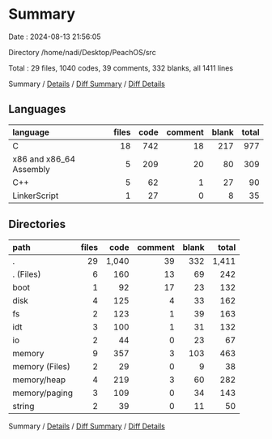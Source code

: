# Summary

Date : 2024-08-13 21:56:05

Directory /home/nadi/Desktop/PeachOS/src

Total : 29 files,  1040 codes, 39 comments, 332 blanks, all 1411 lines

Summary / [Details](details.md) / [Diff Summary](diff.md) / [Diff Details](diff-details.md)

## Languages
| language | files | code | comment | blank | total |
| :--- | ---: | ---: | ---: | ---: | ---: |
| C | 18 | 742 | 18 | 217 | 977 |
| x86 and x86_64 Assembly | 5 | 209 | 20 | 80 | 309 |
| C++ | 5 | 62 | 1 | 27 | 90 |
| LinkerScript | 1 | 27 | 0 | 8 | 35 |

## Directories
| path | files | code | comment | blank | total |
| :--- | ---: | ---: | ---: | ---: | ---: |
| . | 29 | 1,040 | 39 | 332 | 1,411 |
| . (Files) | 6 | 160 | 13 | 69 | 242 |
| boot | 1 | 92 | 17 | 23 | 132 |
| disk | 4 | 125 | 4 | 33 | 162 |
| fs | 2 | 123 | 1 | 39 | 163 |
| idt | 3 | 100 | 1 | 31 | 132 |
| io | 2 | 44 | 0 | 23 | 67 |
| memory | 9 | 357 | 3 | 103 | 463 |
| memory (Files) | 2 | 29 | 0 | 9 | 38 |
| memory/heap | 4 | 219 | 3 | 60 | 282 |
| memory/paging | 3 | 109 | 0 | 34 | 143 |
| string | 2 | 39 | 0 | 11 | 50 |

Summary / [Details](details.md) / [Diff Summary](diff.md) / [Diff Details](diff-details.md)